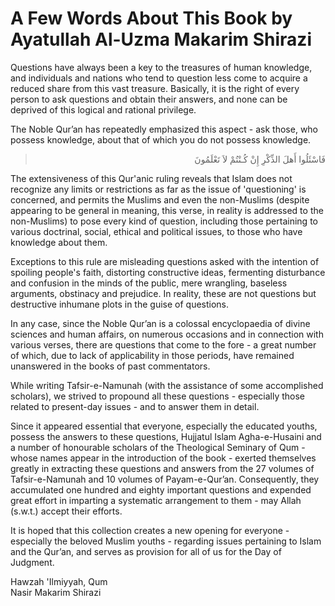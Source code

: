 A Few Words About This Book by Ayatullah Al-Uzma Makarim Shirazi
================================================================

Questions have always been a key to the treasures of human knowledge,
and individuals and nations who tend to question less come to acquire a
reduced share from this vast treasure. Basically, it is the right of
every person to ask questions and obtain their answers, and none can be
deprived of this logical and rational privilege.

The Noble Qur’an has repeatedly emphasized this aspect - ask those, who
possess knowledge, about that of which you do not possess knowledge.

<blockquote dir="rtl">
  <p>
فَاسْئَلُوا أَهلَ الذِّکْرِ إِنْ کُـنْتُمْ لاَ تَعْلَمُونَ
  </p>
</blockquote>

The extensiveness of this Qur'anic ruling reveals that Islam does not
recognize any limits or restrictions as far as the issue of
'questioning' is concerned, and permits the Muslims and even the
non-Muslims (despite appearing to be general in meaning, this verse, in
reality is addressed to the non-Muslims) to pose every kind of question,
including those pertaining to various doctrinal, social, ethical and
political issues, to those who have knowledge about them.

Exceptions to this rule are misleading questions asked with the
intention of spoiling people's faith, distorting constructive ideas,
fermenting disturbance and confusion in the minds of the public, mere
wrangling, baseless arguments, obstinacy and prejudice. In reality,
these are not questions but destructive inhumane plots in the guise of
questions.

In any case, since the Noble Qur’an is a colossal encyclopaedia of
divine sciences and human affairs, on numerous occasions and in
connection with various verses, there are questions that come to the
fore - a great number of which, due to lack of applicability in those
periods, have remained unanswered in the books of past commentators.

While writing Tafsir-e-Namunah (with the assistance of some accomplished
scholars), we strived to propound all these questions - especially those
related to present-day issues - and to answer them in detail.

Since it appeared essential that everyone, especially the educated
youths, possess the answers to these questions, Hujjatul Islam
Agha-e-Husaini and a number of honourable scholars of the Theological
Seminary of Qum - whose names appear in the introduction of the book -
exerted themselves greatly in extracting these questions and answers
from the 27 volumes of Tafsir-e-Namunah and 10 volumes of
Payam-e-Qur’an. Consequently, they accumulated one hundred and eighty
important questions and expended great effort in imparting a systematic
arrangement to them - may Allah (s.w.t.) accept their efforts.

It is hoped that this collection creates a new opening for everyone -
especially the beloved Muslim youths - regarding issues pertaining to
Islam and the Qur’an, and serves as provision for all of us for the Day
of Judgment.

Hawzah 'Ilmiyyah, Qum  
 Nasir Makarim Shirazi


